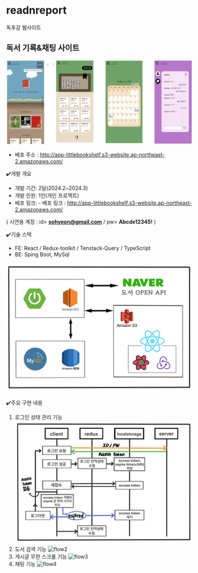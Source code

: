 # readnreport
독후감 웹사이트

## 독서 기록&채팅 사이트

![앱 주요 페이지 덤브 이미지](https://github.com/Ksohyeon/readnreport/blob/readme-edit/readme_img/pages.png)
* 배포 주소 :   http://app-littlebookshelf.s3-website.ap-northeast-2.amazonaws.com/

✔️개발 개요
* 개발 기간: 2달(2024.2~2024.3)
* 개발 인원: 1인(개인 프로젝트)
* 배포 링크: - 배포 링크 :  <http://app-littlebookshelf.s3-website.ap-northeast-2.amazonaws.com/>

( 시연용 계정 :  id> **sohyeon@gmail.com**  / pw> **Abcde12345!** )

✔️기술 스택
* FE: React / Redux-toolkit / Tenstack-Query / TypeScript
* BE: Sping Boot, MySql

 ![앱 주요 페이지 덤브 이미지](https://github.com/Ksohyeon/readnreport/blob/readme-edit/readme_img/techstack.png)

✔️주요 구현 내용
1. 로그인 상태 관리 기능
![flow1](https://github.com/Ksohyeon/readnreport/blob/readme-edit/readme_img/flow1.png)
2. 도서 검색 기능
![flow2](https://github.com/Ksohyeon/readnreport/blob/readme-edit/readme_img/flow2.png)
3. 게시글 무한 스크롤 기능
![flow3](https://github.com/Ksohyeon/readnreport/blob/readme-edit/readme_img/flow3.png)
4. 채팅 기능
![flow4](https://github.com/Ksohyeon/readnreport/blob/readme-edit/readme_img/flow4.png)

